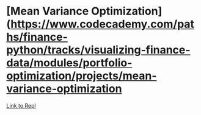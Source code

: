 # [Mean Variance Optimization](https://www.codecademy.com/paths/finance-python/tracks/visualizing-finance-data/modules/portfolio-optimization/projects/mean-variance-optimization
[Link to Repl](https://repl.it/@lendoo73/MeanVarianceOptimization#main.py)
